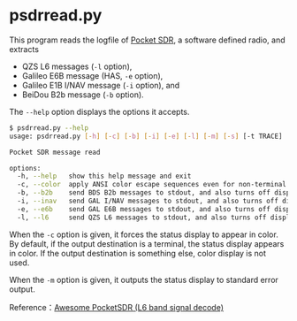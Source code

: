 # psdrread.py

This program reads the logfile of [Pocket SDR](https://github.com/tomojitakasu/PocketSDR), a software defined radio, and extracts

- QZS L6 messages (``-l`` option),
- Galileo E6B message (HAS, ``-e`` option),
- Galileo E1B I/NAV message (``-i`` option), and
- BeiDou B2b message (``-b`` option).

The ``--help`` option displays the options it accepts.

```bash
$ psdrread.py --help
usage: psdrread.py [-h] [-c] [-b] [-i] [-e] [-l] [-m] [-s] [-t TRACE]

Pocket SDR message read

options:
  -h, --help   show this help message and exit
  -c, --color  apply ANSI color escape sequences even for non-terminal.
  -b, --b2b    send BDS B2b messages to stdout, and also turns off display message.
  -i, --inav   send GAL I/NAV messages to stdout, and also turns off display message.
  -e, --e6b    send GAL E6B messages to stdout, and also turns off display message.
  -l, --l6     send QZS L6 messages to stdout, and also turns off display message.
```

When the ``-c`` option is given, it forces the status display to appear in color. By default, if the output destination is a terminal, the status display appears in color. If the output destination is something else, color display is not used.

When the ``-m`` option is given, it outputs the status display to standard error output.

Reference：[Awesome PocketSDR (L6 band signal decode)](https://s-taka.org/en/awesome-pocketsdr-l6/#l6e)
